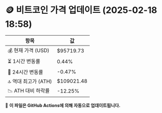 # 🪙 비트코인 가격 업데이트 (2025-02-18 18:58)

| 항목                | 값 |
|--------------------|----------------|
| 💰 현재 가격 (USD) | $95719.73 |
| ⏳ 1시간 변동률    | 0.44% |
| 📆 24시간 변동률   | -0.47% |
| 🔝 역대 최고가 (ATH) | $109021.48 |
| 📉 ATH 대비 하락률 | -12.25% |

🔄 **이 파일은 GitHub Actions에 의해 자동으로 업데이트됩니다.**
